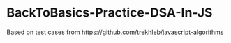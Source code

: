 # BackToBasics-Practice-DSA-In-JS
Based on test cases from https://github.com/trekhleb/javascript-algorithms
